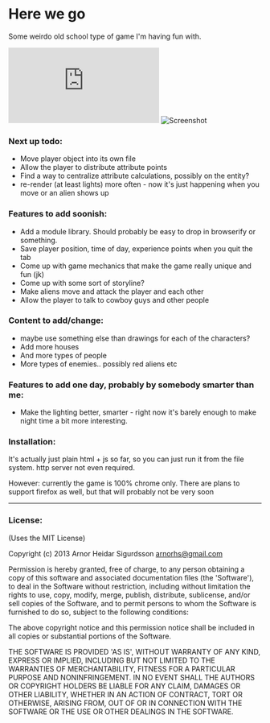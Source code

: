 # Here we go

Some weirdo old school type of game I'm having fun with.

![Demo](https://dl.dropbox.com/u/647738/demos/herewego/index.html)
![Screenshot](http://f.cl.ly/items/083a2J3c0l3o3n0w1D29/Screen%20Shot%202013-03-17%20at%2010.47.46%20PM.png)

### Next up todo:
- Move player object into its own file
- Allow the player to distribute attribute points
- Find a way to centralize attribute calculations, possibly on the entity?
- re-render (at least lights) more often - now it's just happening when you move or
  an alien shows up

### Features to add soonish:
- Add a module library. Should probably be easy to drop in browserify or something.
- Save player position, time of day, experience points when you quit the tab
- Come up with game mechanics that make the game really unique and fun (jk)
- Come up with some sort of storyline?
- Make aliens move and attack the player and each other
- Allow the player to talk to cowboy guys and other people

### Content to add/change:
- maybe use something else than drawings for each of the characters?
- Add more houses
- And more types of people
- More types of enemies.. possibly red aliens etc

### Features to add one day, probably by somebody smarter than me:
- Make the lighting better, smarter - right now it's barely enough to make
  night time a bit more interesting.

### Installation:

It's actually just plain html + js so far, so you can just run it from the file
system. http server not even required.

However: currently the game is 100% chrome only. There are plans to support
firefox as well, but that will probably not be very soon

---

### License:

(Uses the MIT License)

Copyright (c) 2013 Arnor Heidar Sigurdsson <arnorhs@gmail.com>

Permission is hereby granted, free of charge, to any person obtaining a
copy of this software and associated documentation files (the 'Software'), to
deal in the Software without restriction, including without limitation the rights
to use, copy, modify, merge, publish, distribute, sublicense, and/or sell copies
of the Software, and to permit persons to whom the Software is furnished to do
so, subject to the following conditions:

The above copyright notice and this permission notice shall be included in all
copies or substantial portions of the Software.

THE SOFTWARE IS PROVIDED 'AS IS', WITHOUT WARRANTY OF ANY KIND, EXPRESS OR
IMPLIED, INCLUDING BUT NOT LIMITED TO THE WARRANTIES OF MERCHANTABILITY, FITNESS
FOR A PARTICULAR PURPOSE AND NONINFRINGEMENT. IN NO EVENT SHALL THE AUTHORS OR
COPYRIGHT HOLDERS BE LIABLE FOR ANY CLAIM, DAMAGES OR OTHER LIABILITY, WHETHER
IN AN ACTION OF CONTRACT, TORT OR OTHERWISE, ARISING FROM, OUT OF OR IN
CONNECTION WITH THE SOFTWARE OR THE USE OR OTHER DEALINGS IN THE SOFTWARE.

